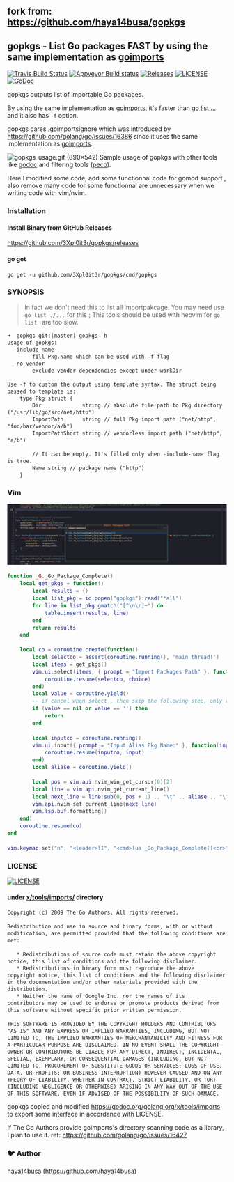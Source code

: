 ## fork from: https://github.com/haya14busa/gopkgs 

## gopkgs - List Go packages FAST by using the same implementation as [goimports](https://godoc.org/golang.org/x/tools/cmd/goimports)


[![Travis Build Status](https://travis-ci.org/3Xpl0it3r/gopkgs.svg?branch=master)](https://travis-ci.org/3Xpl0it3r/gopkgs)
[![Appveyor Build status](https://ci.appveyor.com/api/projects/status/9tr7p8hclfypvwun?svg=true)](https://ci.appveyor.com/project/3Xpl0it3r/gopkgs)
[![Releases](https://img.shields.io/github/tag/3Xpl0it3r/gopkgs.svg)](https://github.com/3Xpl0it3r/gopkgs/releases)
[![LICENSE](https://img.shields.io/badge/license-MIT-blue.svg)](LICENSE)
[![GoDoc](https://godoc.org/github.com/3Xpl0it3r/gopkgs?status.svg)](https://godoc.org/github.com/3Xpl0it3r/gopkgs)

gopkgs outputs list of importable Go packages.

By using the same implementation as [goimports](https://godoc.org/golang.org/x/tools/cmd/goimports),
it's faster than [go list ...](https://golang.org/cmd/go/#hdr-List_packages) and it also has `-f` option.

gopkgs cares .goimportsignore which was introduced by https://github.com/golang/go/issues/16386
since it uses the same implementation as [goimports](https://godoc.org/golang.org/x/tools/cmd/goimports).

![gopkgs_usage.gif (890×542)](https://raw.githubusercontent.com/3Xpl0it3r/i/3bdf4c81118c4f0261073a7f3144903623240edc/gopkgs/gopkgs_usage.gif)
Sample usage of gopkgs with other tools like [godoc](https://godoc.org/golang.org/x/tools/cmd/godoc) and filtering tools ([peco](https://github.com/peco/peco)).

Here I modified some code, add some functionnal code for gomod support , also  remove many code for some functionnal are unnecessary when we writing code with vim/nvim.


### Installation

#### Install Binary from GitHub Releases

https://github.com/3Xpl0it3r/gopkgs/releases

#### go get

```
go get -u github.com/3Xpl0it3r/gopkgs/cmd/gopkgs
```

### SYNOPSIS
> In fact we don't need this to list all importpakcage. You may need use `go list ./...` for this ;
> This tools should be used with neovim for `go list ` are too slow.
```
➜  gopkgs git:(master) gopkgs -h
Usage of gopkgs:
  -include-name
    	fill Pkg.Name which can be used with -f flag
  -no-vendor
    	exclude vendor dependencies except under workDir 

Use -f to custom the output using template syntax. The struct being passed to template is:
	type Pkg struct {
		Dir             string // absolute file path to Pkg directory ("/usr/lib/go/src/net/http")
		ImportPath      string // full Pkg import path ("net/http", "foo/bar/vendor/a/b")
		ImportPathShort string // vendorless import path ("net/http", "a/b")

		// It can be empty. It's filled only when -include-name flag is true.
		Name string // package name ("http")
	}

```

### Vim

![](./images/vim.png)
```lua 
function _G._Go_Package_Complete()
    local get_pkgs = function()
        local results = {}
        local list_pkg = io.popen("gopkgs"):read("*all")
        for line in list_pkg:gmatch("[^\n\r]+") do
            table.insert(results, line)
        end
        return results
    end

    local co = coroutine.create(function()
        local selectco = assert(coroutine.running(), 'main thread!')
        local items = get_pkgs()
        vim.ui.select(items, { prompt = "Import Packages Path" }, function(choice)
            coroutine.resume(selectco, choice)
        end)
        local value = coroutine.yield()
        -- if cancel when select , then skip the following step, only return
        if (value == nil or value == '') then
            return
        end

        local inputco = coroutine.running()
        vim.ui.input({ prompt = "Input Alias Pkg Name:" }, function(input)
            coroutine.resume(inputco, input)
        end)
        local aliase = coroutine.yield()

        local pos = vim.api.nvim_win_get_cursor(0)[2]
        local line = vim.api.nvim_get_current_line()
        local next_line = line:sub(0, pos + 1) .. "\t" .. aliase .. "\"" .. value .. "\"" .. line:sub(pos + 2)
        vim.api.nvim_set_current_line(next_line)
        vim.lsp.buf.formatting()
    end)
    coroutine.resume(co)
end

vim.keymap.set("n", "<leader>lI", "<cmd>lua _Go_Package_Complete()<cr>", { desc = "Import Package" })

```

### LICENSE

[![LICENSE](https://img.shields.io/badge/license-MIT-blue.svg)](LICENSE)

#### under [x/tools/imports/](x/tools/imports/) directory

```
Copyright (c) 2009 The Go Authors. All rights reserved.

Redistribution and use in source and binary forms, with or without
modification, are permitted provided that the following conditions are
met:

   * Redistributions of source code must retain the above copyright
notice, this list of conditions and the following disclaimer.
   * Redistributions in binary form must reproduce the above
copyright notice, this list of conditions and the following disclaimer
in the documentation and/or other materials provided with the
distribution.
   * Neither the name of Google Inc. nor the names of its
contributors may be used to endorse or promote products derived from
this software without specific prior written permission.

THIS SOFTWARE IS PROVIDED BY THE COPYRIGHT HOLDERS AND CONTRIBUTORS
"AS IS" AND ANY EXPRESS OR IMPLIED WARRANTIES, INCLUDING, BUT NOT
LIMITED TO, THE IMPLIED WARRANTIES OF MERCHANTABILITY AND FITNESS FOR
A PARTICULAR PURPOSE ARE DISCLAIMED. IN NO EVENT SHALL THE COPYRIGHT
OWNER OR CONTRIBUTORS BE LIABLE FOR ANY DIRECT, INDIRECT, INCIDENTAL,
SPECIAL, EXEMPLARY, OR CONSEQUENTIAL DAMAGES (INCLUDING, BUT NOT
LIMITED TO, PROCUREMENT OF SUBSTITUTE GOODS OR SERVICES; LOSS OF USE,
DATA, OR PROFITS; OR BUSINESS INTERRUPTION) HOWEVER CAUSED AND ON ANY
THEORY OF LIABILITY, WHETHER IN CONTRACT, STRICT LIABILITY, OR TORT
(INCLUDING NEGLIGENCE OR OTHERWISE) ARISING IN ANY WAY OUT OF THE USE
OF THIS SOFTWARE, EVEN IF ADVISED OF THE POSSIBILITY OF SUCH DAMAGE.
```

gopkgs copied and modified https://godoc.org/golang.org/x/tools/imports to export some interface
in accordance with LICENSE.

If The Go Authors provide goimports's directory scanning code as a library, I plan to use it.
ref: https://github.com/golang/go/issues/16427

### :bird: Author
haya14busa (https://github.com/haya14busa)

